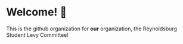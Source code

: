 # Welcome! :wave:

This is the github organization for **our** organization, the Reynoldsburg Student Levy Committee!
